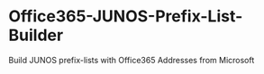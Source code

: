 # Office365-JUNOS-Prefix-List-Builder
Build JUNOS prefix-lists with Office365 Addresses from Microsoft
